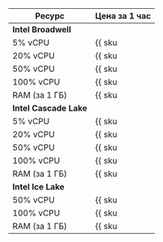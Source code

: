 | Ресурс        | Цена за 1 час                                           |
|---------------|---------------------------------------------------------|
| **Intel Broadwell**                                                     | 
| 5% vCPU       | {{ sku|RUB|mdb.cluster.clickhouse.v1.cpu.c5|string }}   |
| 20% vCPU      | {{ sku|RUB|mdb.cluster.clickhouse.v1.cpu.c20|string }}  |
| 50% vCPU      | {{ sku|RUB|mdb.cluster.clickhouse.v1.cpu.c50|string }}  |
| 100% vCPU     | {{ sku|RUB|mdb.cluster.clickhouse.v1.cpu.c100|string }} |
| RAM (за 1 ГБ) | {{ sku|RUB|mdb.cluster.clickhouse.v1.ram|string }}      |
| **Intel Cascade Lake**                                                  | 
| 5% vCPU       | {{ sku|RUB|mdb.cluster.clickhouse.v2.cpu.c5|string }}   |
| 20% vCPU      | {{ sku|RUB|mdb.cluster.clickhouse.v2.cpu.c20|string }}  |
| 50% vCPU      | {{ sku|RUB|mdb.cluster.clickhouse.v2.cpu.c50|string }}  |
| 100% vCPU     | {{ sku|RUB|mdb.cluster.clickhouse.v2.cpu.c100|string }} |
| RAM (за 1 ГБ) | {{ sku|RUB|mdb.cluster.clickhouse.v2.ram|string }}      |
| **Intel Ice Lake**                                                      | 
| 50% vCPU      | {{ sku|RUB|mdb.cluster.clickhouse.v3.cpu.c50|string }}  |
| 100% vCPU     | {{ sku|RUB|mdb.cluster.clickhouse.v3.cpu.c100|string }} |
| RAM (за 1 ГБ) | {{ sku|RUB|mdb.cluster.clickhouse.v3.ram|string }}      |

